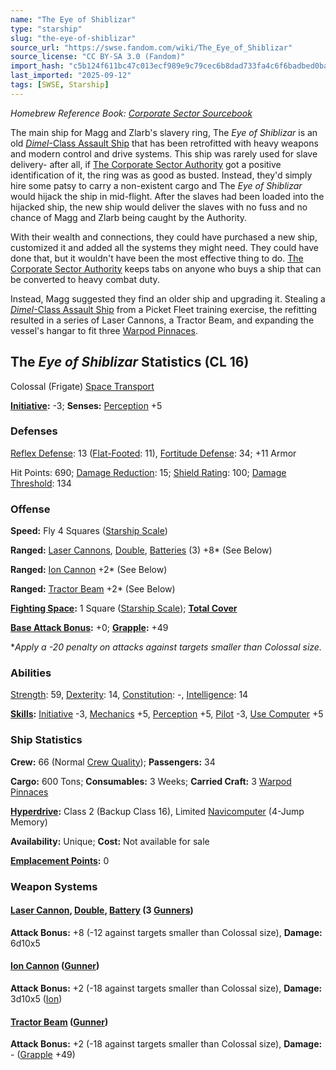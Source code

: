```yaml
---
name: "The Eye of Shiblizar"
type: "starship"
slug: "the-eye-of-shiblizar"
source_url: "https://swse.fandom.com/wiki/The_Eye_of_Shiblizar"
source_license: "CC BY-SA 3.0 (Fandom)"
import_hash: "c5b124f611bc47c013ecf989e9c79cec6b8dad733fa4c6f6badbed0bafab159d"
last_imported: "2025-09-12"
tags: [SWSE, Starship]
---
```

*Homebrew Reference Book: [Corporate Sector Sourcebook](https://swse.fandom.com/wiki/Corporate_Sector_Sourcebook)*

The main ship for Magg and Zlarb's slavery ring, The *Eye of Shiblizar* is an old [*Dimel*-Class Assault Ship](https://swse.fandom.com/wiki/Dimel-Class_Assault_Ship) that has been retrofitted with heavy weapons and modern control and drive systems. This ship was rarely used for slave delivery- after all, if [The Corporate Sector Authority](https://swse.fandom.com/wiki/The_Corporate_Sector_Authority) got a positive identification of it, the ring was as good as busted. Instead, they'd simply hire some patsy to carry a non-existent cargo and The *Eye of Shiblizar* would hijack the ship in mid-flight. After the slaves had been loaded into the hijacked ship, the new ship would deliver the slaves with no fuss and no chance of Magg and Zlarb being caught by the Authority.

With their wealth and connections, they could have purchased a new ship, customized it and added all the systems they might need. They could have done that, but it wouldn't have been the most effective thing to do. [The Corporate Sector Authority](https://swse.fandom.com/wiki/The_Corporate_Sector_Authority) keeps tabs on anyone who buys a ship that can be converted to heavy combat duty.

Instead, Magg suggested they find an older ship and upgrading it. Stealing a [*Dimel*-Class Assault Ship](https://swse.fandom.com/wiki/Dimel-Class_Assault_Ship) from a Picket Fleet training exercise, the refitting resulted in a series of Laser Cannons, a Tractor Beam, and expanding the vessel's hangar to fit three [Warpod Pinnaces](https://swse.fandom.com/wiki/Warpod_Pinnaces).

## The *Eye of Shiblizar* Statistics (CL 16)
Colossal (Frigate) [Space Transport](https://swse.fandom.com/wiki/Space_Transport)

**[Initiative](https://swse.fandom.com/wiki/Initiative):** -3; **Senses:** [Perception](https://swse.fandom.com/wiki/Perception) +5
### Defenses
[Reflex Defense](https://swse.fandom.com/wiki/Reflex_Defense_(Vehicles)): 13 ([Flat-Footed](https://swse.fandom.com/wiki/Flat-Footed): 11), [Fortitude Defense](https://swse.fandom.com/wiki/Fortitude_Defense_(Vehicles)): 34; +11 Armor

Hit Points: 690; [Damage Reduction](https://swse.fandom.com/wiki/Damage_Reduction): 15; [Shield Rating](https://swse.fandom.com/wiki/Shield_Rating): 100; [Damage Threshold](https://swse.fandom.com/wiki/Damage_Threshold_(Vehicles)): 134
### Offense
**Speed:** Fly 4 Squares ([Starship Scale](https://swse.fandom.com/wiki/Starship_Scale))

**Ranged:** [Laser Cannons](https://swse.fandom.com/wiki/Laser_Cannons), [Double](https://swse.fandom.com/wiki/Double), [Batteries](https://swse.fandom.com/wiki/Batteries) (3) +8* (See Below)

**Ranged:** [Ion Cannon](https://swse.fandom.com/wiki/Ion_Cannon) +2* (See Below)

**Ranged:** [Tractor Beam](https://swse.fandom.com/wiki/Tractor_Beam) +2* (See Below)

**[Fighting Space](https://swse.fandom.com/wiki/Fighting_Space):** 1 Square ([Starship Scale](https://swse.fandom.com/wiki/Starship_Scale)); **[Total Cover](https://swse.fandom.com/wiki/Total_Cover)**

**[Base Attack Bonus](https://swse.fandom.com/wiki/Base_Attack_Bonus):** +0; **[Grapple](https://swse.fandom.com/wiki/Grapple):** +49

**Apply a -20 penalty on attacks against targets smaller than Colossal size.*
### Abilities
[Strength](https://swse.fandom.com/wiki/Strength): 59, [Dexterity](https://swse.fandom.com/wiki/Dexterity): 14, [Constitution](https://swse.fandom.com/wiki/Constitution): -, [Intelligence](https://swse.fandom.com/wiki/Intelligence): 14

**[Skills](https://swse.fandom.com/wiki/Skills):** [Initiative](https://swse.fandom.com/wiki/Initiative) -3, [Mechanics](https://swse.fandom.com/wiki/Mechanics) +5, [Perception](https://swse.fandom.com/wiki/Perception) +5, [Pilot](https://swse.fandom.com/wiki/Pilot) -3, [Use Computer](https://swse.fandom.com/wiki/Use_Computer) +5
### Ship Statistics
**Crew:** 66 (Normal [Crew Quality](https://swse.fandom.com/wiki/Crew_Quality)); **Passengers:** 34

**Cargo:** 600 Tons; **Consumables:** 3 Weeks; **Carried Craft:** 3 [Warpod Pinnaces](https://swse.fandom.com/wiki/Warpod_Pinnaces)

**[Hyperdrive](https://swse.fandom.com/wiki/Hyperdrive):** Class 2 (Backup Class 16), Limited [Navicomputer](https://swse.fandom.com/wiki/Navicomputer) (4-Jump Memory)

**Availability:** Unique; **Cost:** Not available for sale

**[Emplacement Points](https://swse.fandom.com/wiki/Emplacement_Points):** 0
### Weapon Systems
#### **[Laser Cannon](https://swse.fandom.com/wiki/Laser_Cannon), [Double](https://swse.fandom.com/wiki/Double), [Battery](https://swse.fandom.com/wiki/Battery) (3 [Gunners](https://swse.fandom.com/wiki/Gunners))**
**Attack Bonus:** +8 (-12 against targets smaller than Colossal size), **Damage:** 6d10x5
#### **[Ion Cannon](https://swse.fandom.com/wiki/Ion_Cannon) ([Gunner](https://swse.fandom.com/wiki/Gunner))**
**Attack Bonus:** +2 (-18 against targets smaller than Colossal size), **Damage:** 3d10x5 ([Ion](https://swse.fandom.com/wiki/Ion))
#### **[Tractor Beam](https://swse.fandom.com/wiki/Tractor_Beam) ([Gunner](https://swse.fandom.com/wiki/Gunner))**
**Attack Bonus:** +2 (-18 against targets smaller than Colossal size), **Damage:** - ([Grapple](https://swse.fandom.com/wiki/Grapple) +49)